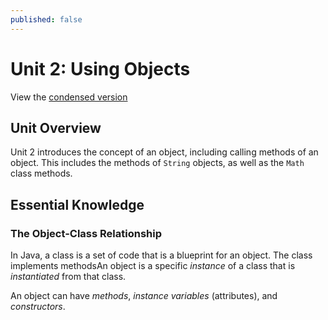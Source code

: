 ```yaml
---
published: false
---
```


# Unit 2: Using Objects

View the [condensed version](condensed.md)

## Unit Overview

Unit 2 introduces the concept of an object, including calling methods of an object. This includes the methods of `String` objects, as well as the `Math` class methods.

## Essential Knowledge

### The Object-Class Relationship

In Java, a class is a set of code that is a blueprint for an object. The class implements methodsAn object is a specific *instance* of a class that is *instantiated* from that class.

An object can have *methods*, *instance variables* (attributes), and *constructors*.
